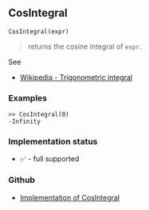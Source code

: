 ## CosIntegral

```
CosIntegral(expr)
```

> returns the cosine integral of `expr`.
  
See
* [Wikipedia - Trigonometric integral](https://en.wikipedia.org/wiki/Trigonometric_integral)

### Examples

```
>> CosIntegral(0)
-Infinity
```
 






### Implementation status

* &#x2705; - full supported

### Github

* [Implementation of CosIntegral](https://github.com/axkr/symja_android_library/blob/master/symja_android_library/matheclipse-core/src/main/java/org/matheclipse/core/builtin/HypergeometricFunctions.java#L147) 
